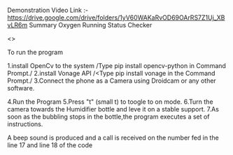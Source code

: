 Demonstration Video Link :-https://drive.google.com/drive/folders/1yV60WAKaRvOD69OArRS7Z1Uj_XBvLR6m
Summary
Oxygen Running Status Checker

<<The program is intended to run in a python shell or an IDE supporting python.>>

To run the program

1.install OpenCv to the system  /Type pip install opencv-python in Command Prompt./
2.install Vonage API            /<Type pip install vonage in the Command Prompt./
3.Connect the phone as a Camera using Droidcam or any other software.

4.Run the Program
5.Press "t" (small t) to toogle to on mode.
6.Turn the camera towards the Humidifier bottle and leve it on a stable support.
7.As soon as the bubbling stops in the bottle,the program executes a set of instructions.

A beep sound is produced and a call is received on the number fed in the line 17 and line 18 of the code
